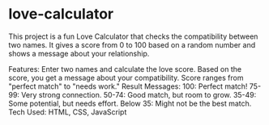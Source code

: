# love-calculator
This project is a fun Love Calculator that checks the compatibility between two names. It gives a score from 0 to 100 based on a random number and shows a message about your relationship.

Features:
Enter two names and calculate the love score.
Based on the score, you get a message about your compatibility.
Score ranges from "perfect match" to "needs work."
Result Messages:
100: Perfect match!
75-99: Very strong connection.
50-74: Good match, but room to grow.
35-49: Some potential, but needs effort.
Below 35: Might not be the best match.
Tech Used:
HTML, CSS, JavaScript
